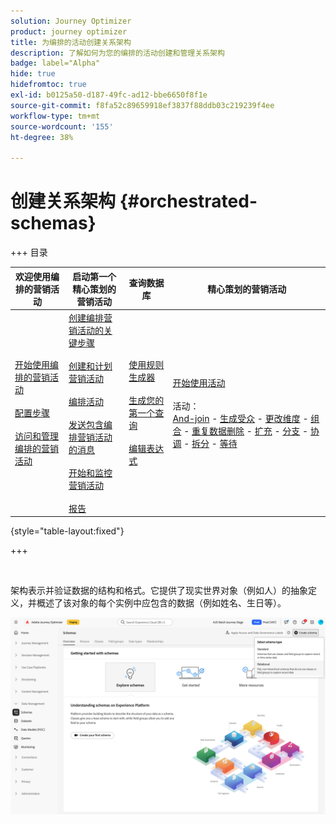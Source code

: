 ```yaml
---
solution: Journey Optimizer
product: journey optimizer
title: 为编排的活动创建关系架构
description: 了解如何为您的编排的活动创建和管理关系架构
badge: label="Alpha"
hide: true
hidefromtoc: true
exl-id: b0125a50-d187-49fc-ad12-bbe6650f8f1e
source-git-commit: f8fa52c89659918ef3837f88ddb03c219239f4ee
workflow-type: tm+mt
source-wordcount: '155'
ht-degree: 38%

---
```


# 创建关系架构 {#orchestrated-schemas}

+++ 目录

| 欢迎使用编排的营销活动 | 启动第一个精心策划的营销活动 | 查询数据库 | 精心策划的营销活动 |
|---|---|---|---|
| [开始使用编排的营销活动](gs-orchestrated-campaigns.md)<br/><br/>[配置步骤](configuration-steps.md)<br/><br/>[访问和管理编排的营销活动](access-manage-orchestrated-campaigns.md) | [创建编排营销活动的关键步骤](gs-campaign-creation.md)<br/><br/>[创建和计划营销活动](create-orchestrated-campaign.md)<br/><br/>[编排活动](orchestrate-activities.md)<br/><br/>[发送包含编排营销活动的消息](send-messages.md)<br/><br/>[开始和监控营销活动](start-monitor-campaigns.md)<br/><br/>[报告](reporting-campaigns.md) | [使用规则生成器](orchestrated-rule-builder.md)<br/><br/>[生成您的第一个查询](build-query.md)<br/><br/>[编辑表达式](edit-expressions.md) | [开始使用活动](activities/about-activities.md)<br/><br/>活动：<br/>[And-join](activities/and-join.md) - [生成受众](activities/build-audience.md) - [更改维度](activities/change-dimension.md) - [组合](activities/combine.md) - [重复数据删除](activities/deduplication.md) - [扩充](activities/enrichment.md) - [分支](activities/fork.md) - [协调](activities/reconciliation.md) - [拆分](activities/split.md) - [等待](activities/wait.md) |

{style="table-layout:fixed"}

+++

<br/>

架构表示并验证数据的结构和格式。它提供了现实世界对象（例如人）的抽象定义，并概述了该对象的每个实例中应包含的数据（例如姓名、生日等）。

![选择“关系”选项的“创建架构”按钮](assets/create-relational-schema.png)
